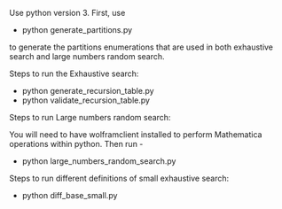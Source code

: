 Use python version 3.
First, use

- python generate_partitions.py

to generate the partitions enumerations that are used in both exhaustive search and large numbers random search. 

Steps to run the Exhaustive search:
- python generate_recursion_table.py
- python validate_recursion_table.py

Steps to run Large numbers random search:

You will need to have wolframclient installed to perform Mathematica operations within python. 
Then run -  
- python large_numbers_random_search.py 

Steps to run different definitions of small exhaustive search:

- python diff_base_small.py
